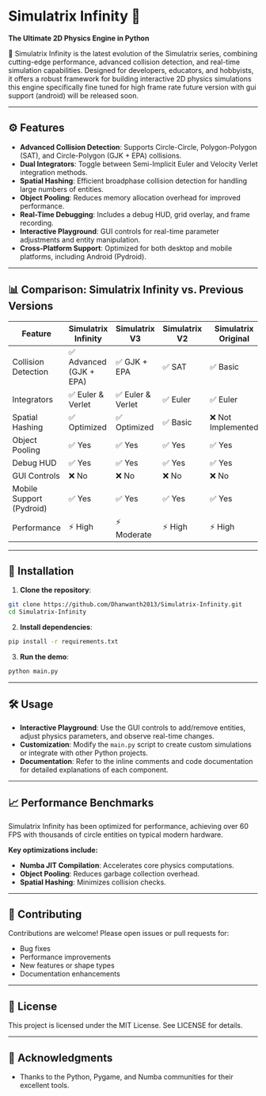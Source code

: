 # Simulatrix Infinity 🚀

**The Ultimate 2D Physics Engine in Python**

🌌 Simulatrix Infinity is the latest evolution of the Simulatrix series, combining cutting-edge performance, advanced collision detection, and real-time simulation capabilities. Designed for developers, educators, and hobbyists, it offers a robust framework for building interactive 2D physics simulations this engine specifically fine tuned for high frame rate future version with gui support (android) will be released soon.

---

## ⚙️ Features

* **Advanced Collision Detection**: Supports Circle-Circle, Polygon-Polygon (SAT), and Circle-Polygon (GJK + EPA) collisions.
* **Dual Integrators**: Toggle between Semi-Implicit Euler and Velocity Verlet integration methods.
* **Spatial Hashing**: Efficient broadphase collision detection for handling large numbers of entities.
* **Object Pooling**: Reduces memory allocation overhead for improved performance.
* **Real-Time Debugging**: Includes a debug HUD, grid overlay, and frame recording.
* **Interactive Playground**: GUI controls for real-time parameter adjustments and entity manipulation.
* **Cross-Platform Support**: Optimized for both desktop and mobile platforms, including Android (Pydroid).

---

## 📊 Comparison: Simulatrix Infinity vs. Previous Versions

| Feature                  | Simulatrix Infinity    | Simulatrix V3    | Simulatrix V2 | Simulatrix Original |
| ------------------------ | ---------------------- | ---------------- | ------------- | ------------------- |
| Collision Detection      | ✅ Advanced (GJK + EPA) | ✅ GJK + EPA      | ✅ SAT         | ✅ Basic             |
| Integrators              | ✅ Euler & Verlet       | ✅ Euler & Verlet | ✅ Euler       | ✅ Euler             |
| Spatial Hashing          | ✅ Optimized            | ✅ Optimized      | ✅ Basic       | ❌ Not Implemented   |
| Object Pooling           | ✅ Yes                  | ✅ Yes            | ✅ Yes         | ✅ Yes               |
| Debug HUD                | ✅ Yes                  | ✅ Yes            | ✅ Yes         | ✅ Yes               |
| GUI Controls             | ❌ No                  | ❌ No            | ❌ No          | ❌ No                |
| Mobile Support (Pydroid) | ✅ Yes                  | ✅ Yes            | ✅ Yes          | ✅ Yes                |
| Performance              | ⚡ High                 | ⚡ Moderate           | ⚡ High    | ⚡ High               |

---

## 🚀 Installation

1. **Clone the repository**:

```bash
git clone https://github.com/Dhanwanth2013/Simulatrix-Infinity.git
cd Simulatrix-Infinity
```

2. **Install dependencies**:

```bash
pip install -r requirements.txt
```

3. **Run the demo**:

```bash
python main.py
```

---

## 🛠️ Usage

* **Interactive Playground**: Use the GUI controls to add/remove entities, adjust physics parameters, and observe real-time changes.
* **Customization**: Modify the `main.py` script to create custom simulations or integrate with other Python projects.
* **Documentation**: Refer to the inline comments and code documentation for detailed explanations of each component.

---

## 📈 Performance Benchmarks

Simulatrix Infinity has been optimized for performance, achieving over 60 FPS with thousands of circle entities on typical modern hardware.

**Key optimizations include:**

* **Numba JIT Compilation**: Accelerates core physics computations.
* **Object Pooling**: Reduces garbage collection overhead.
* **Spatial Hashing**: Minimizes collision checks.

---

## 🤝 Contributing

Contributions are welcome! Please open issues or pull requests for:

* Bug fixes
* Performance improvements
* New features or shape types
* Documentation enhancements

---

## 📄 License

This project is licensed under the MIT License. See LICENSE for details.

---

## 🙏 Acknowledgments

* Thanks to the Python, Pygame, and Numba communities for their excellent tools.
